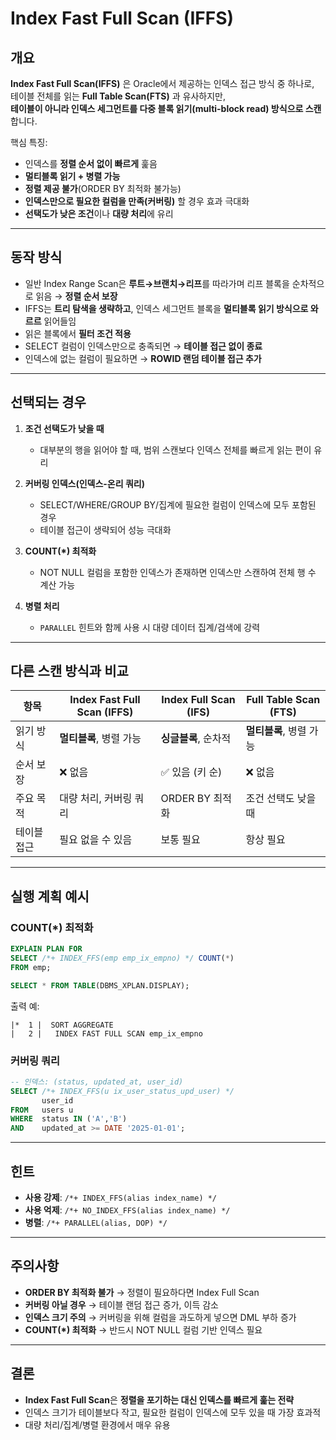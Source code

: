 # Index Fast Full Scan (IFFS)

## 개요
**Index Fast Full Scan(IFFS)** 은 Oracle에서 제공하는 인덱스 접근 방식 중 하나로,  
테이블 전체를 읽는 **Full Table Scan(FTS)** 과 유사하지만,  
**테이블이 아니라 인덱스 세그먼트를 다중 블록 읽기(multi-block read) 방식으로 스캔**합니다.  

핵심 특징:
- 인덱스를 **정렬 순서 없이 빠르게** 훑음
- **멀티블록 읽기 + 병렬 가능**
- **정렬 제공 불가**(ORDER BY 최적화 불가능)
- **인덱스만으로 필요한 컬럼을 만족(커버링)** 할 경우 효과 극대화
- **선택도가 낮은 조건**이나 **대량 처리**에 유리

---

## 동작 방식
- 일반 Index Range Scan은 **루트→브랜치→리프**를 따라가며 리프 블록을 순차적으로 읽음 → **정렬 순서 보장**
- IFFS는 **트리 탐색을 생략하고**, 인덱스 세그먼트 블록을 **멀티블록 읽기 방식으로 와르르** 읽어들임
- 읽은 블록에서 **필터 조건 적용**
- SELECT 컬럼이 인덱스만으로 충족되면 → **테이블 접근 없이 종료**
- 인덱스에 없는 컬럼이 필요하면 → **ROWID 랜덤 테이블 접근 추가**

---

## 선택되는 경우
1. **조건 선택도가 낮을 때**
   - 대부분의 행을 읽어야 할 때, 범위 스캔보다 인덱스 전체를 빠르게 읽는 편이 유리

2. **커버링 인덱스(인덱스-온리 쿼리)**
   - SELECT/WHERE/GROUP BY/집계에 필요한 컬럼이 인덱스에 모두 포함된 경우  
   - 테이블 접근이 생략되어 성능 극대화

3. **COUNT(*) 최적화**
   - NOT NULL 컬럼을 포함한 인덱스가 존재하면 인덱스만 스캔하여 전체 행 수 계산 가능

4. **병렬 처리**
   - `PARALLEL` 힌트와 함께 사용 시 대량 데이터 집계/검색에 강력

---

## 다른 스캔 방식과 비교

| 항목 | Index Fast Full Scan (IFFS) | Index Full Scan (IFS) | Full Table Scan (FTS) |
|---|---|---|---|
| 읽기 방식 | **멀티블록**, 병렬 가능 | **싱글블록**, 순차적 | **멀티블록**, 병렬 가능 |
| 순서 보장 | ❌ 없음 | ✅ 있음 (키 순) | ❌ 없음 |
| 주요 목적 | 대량 처리, 커버링 쿼리 | ORDER BY 최적화 | 조건 선택도 낮을 때 |
| 테이블 접근 | 필요 없을 수 있음 | 보통 필요 | 항상 필요 |

---

## 실행 계획 예시

### COUNT(*) 최적화
```sql
EXPLAIN PLAN FOR
SELECT /*+ INDEX_FFS(emp emp_ix_empno) */ COUNT(*)
FROM emp;

SELECT * FROM TABLE(DBMS_XPLAN.DISPLAY);
```
출력 예:
```
|*  1 |  SORT AGGREGATE
|   2 |   INDEX FAST FULL SCAN emp_ix_empno
```

### 커버링 쿼리
```sql
-- 인덱스: (status, updated_at, user_id)
SELECT /*+ INDEX_FFS(u ix_user_status_upd_user) */
       user_id
FROM   users u
WHERE  status IN ('A','B')
AND    updated_at >= DATE '2025-01-01';
```

---

## 힌트
- **사용 강제**: `/*+ INDEX_FFS(alias index_name) */`
- **사용 억제**: `/*+ NO_INDEX_FFS(alias index_name) */`
- **병렬**: `/*+ PARALLEL(alias, DOP) */`

---

## 주의사항
- **ORDER BY 최적화 불가** → 정렬이 필요하다면 Index Full Scan
- **커버링 아닐 경우** → 테이블 랜덤 접근 증가, 이득 감소
- **인덱스 크기 주의** → 커버링을 위해 컬럼을 과도하게 넣으면 DML 부하 증가
- **COUNT(*) 최적화** → 반드시 NOT NULL 컬럼 기반 인덱스 필요

---

## 결론
- **Index Fast Full Scan**은 **정렬을 포기하는 대신 인덱스를 빠르게 훑는 전략**  
- 인덱스 크기가 테이블보다 작고, 필요한 컬럼이 인덱스에 모두 있을 때 가장 효과적  
- 대량 처리/집계/병렬 환경에서 매우 유용
